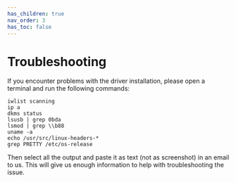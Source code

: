 ```yaml
---
has_children: true
nav_order: 3
has_toc: false
---
```


# Troubleshooting

If you encounter problems with the driver installation, please open a terminal and run the following commands:

```shell
iwlist scanning
ip a
dkms status
lsusb | grep 0bda
lsmod | grep \\b88
uname -a
echo /usr/src/linux-headers-*
grep PRETTY /etc/os-release
```

Then select all the output and paste it as text (not as screenshot) in an email to us. This will give us enough information to help with troubleshooting the issue.
